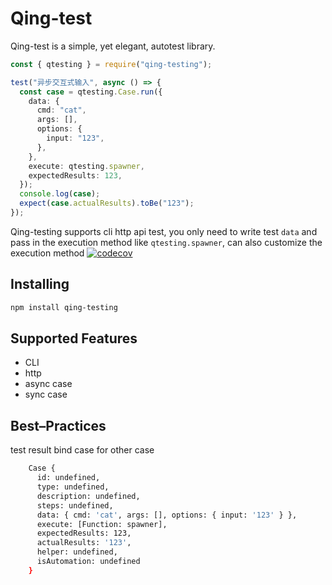 # Qing-test

Qing-test is a simple, yet elegant, autotest library.

```typescript
const { qtesting } = require("qing-testing");

test("异步交互式输入", async () => {
  const case = qtesting.Case.run({
    data: {
      cmd: "cat",
      args: [],
      options: {
        input: "123",
      },
    },
    execute: qtesting.spawner,
    expectedResults: 123,
  });
  console.log(case);
  expect(case.actualResults).toBe("123");
});
```

Qing-testing supports cli http api test, you only need to write test `data` and pass in the execution method like `qtesting.spawner`, can also customize the execution method
[![codecov](https://codecov.io/gh/lunz1207/qing-testing/branch/main/graph/badge.svg?token=050YYB8TBD)](https://codecov.io/gh/lunz1207/qing-testing)

## Installing

```bash
npm install qing-testing
```

## Supported Features

- CLI
- http
- async case
- sync case

## Best–Practices

test result bind case for other case

```bash
    Case {
      id: undefined,
      type: undefined,
      description: undefined,
      steps: undefined,
      data: { cmd: 'cat', args: [], options: { input: '123' } },
      execute: [Function: spawner],
      expectedResults: 123,
      actualResults: '123',
      helper: undefined,
      isAutomation: undefined
    }


```
